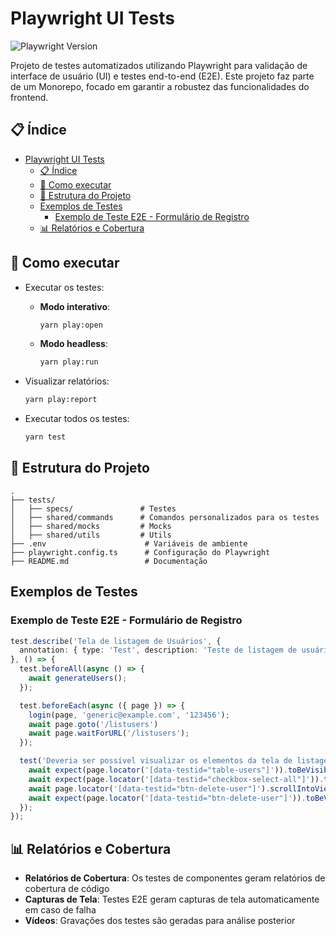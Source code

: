 # Playwright UI Tests

![Playwright Version](https://img.shields.io/badge/playwright-v1.49.0-orange)

Projeto de testes automatizados utilizando Playwright para validação de interface de usuário (UI) e testes end-to-end (E2E). Este projeto faz parte de um Monorepo, focado em garantir a robustez das funcionalidades do frontend.

## 📋 Índice

- [Playwright UI Tests](#playwright-ui-tests)
  - [📋 Índice](#-índice)
  - [🔧 Como executar](#-como-executar)
  - [📂 Estrutura do Projeto](#-estrutura-do-projeto)
  - [Exemplos de Testes](#exemplos-de-testes)
    - [Exemplo de Teste E2E - Formulário de Registro](#exemplo-de-teste-e2e---formulário-de-registro)
  - [📊 Relatórios e Cobertura](#-relatórios-e-cobertura)

## 🔧 Como executar

  - Executar os testes:
     - **Modo interativo**:
         ```bash
         yarn play:open
         ```
     - **Modo headless**:
         ```bash
         yarn play:run
         ```
  - Visualizar relatórios:
      ```bash
      yarn play:report
      ```

  - Executar todos os testes:
      ```bash
      yarn test
      ```

## 📂 Estrutura do Projeto

```plaintext
.
├── tests/
│   ├── specs/               # Testes
│   ├── shared/commands      # Comandos personalizados para os testes
│   ├── shared/mocks         # Mocks
│   ├── shared/utils         # Utils
├── .env                      # Variáveis de ambiente
├── playwright.config.ts      # Configuração do Playwright
├── README.md                 # Documentação
```

## Exemplos de Testes

### Exemplo de Teste E2E - Formulário de Registro

```typescript
test.describe('Tela de listagem de Usuários', {
  annotation: { type: 'Test', description: 'Teste de listagem de usuários' },
}, () => {
  test.beforeAll(async () => {
    await generateUsers();
  });

  test.beforeEach(async ({ page }) => {
    login(page, 'generic@example.com', '123456');
    await page.goto('/listusers')
    await page.waitForURL('/listusers');
  });

  test('Deveria ser possível visualizar os elementos da tela de listagem de Usuários', async ({ page }) => {
    await expect(page.locator('[data-testid="table-users"]')).toBeVisible();
    await expect(page.locator('[data-testid="checkbox-select-all"]')).toBeVisible();
    await page.locator('[data-testid="btn-delete-user"]').scrollIntoViewIfNeeded();
    await expect(page.locator('[data-testid="btn-delete-user"]')).toBeVisible();
  });
});
```

## 📊 Relatórios e Cobertura

- **Relatórios de Cobertura**: Os testes de componentes geram relatórios de cobertura de código
- **Capturas de Tela**: Testes E2E geram capturas de tela automaticamente em caso de falha
- **Vídeos**: Gravações dos testes são geradas para análise posterior
